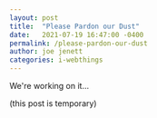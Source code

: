 ```yaml
---
layout: post
title:  "Please Pardon our Dust"
date:   2021-07-19 16:47:00 -0400
permalink: /please-pardon-our-dust
author: joe jenett
categories: i-webthings
---
```

We're working on it...

(this post is temporary)